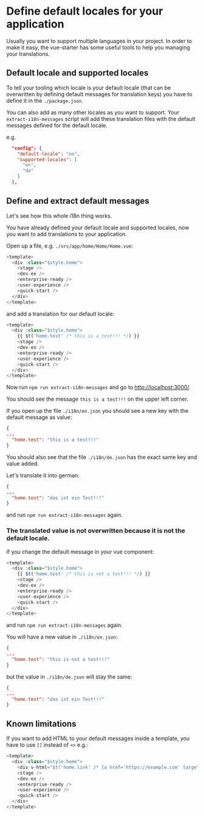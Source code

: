 # Define default locales for your application

Usually you want to support multiple languages in your project. In order to make it easy,
the vue-starter has some useful tools to help you managing your translations.

## Default locale and supported locales

To tell your tooling which locale is your default locale (that can be overwritten by
defining default messages for translation keys) you have to define it in the `./package.json`.

You can also add as many other locales as you want to support.
Your `extract-i18n-messages` script will add these translation files with the default messages defined for the default locale.

e.g.
```json
  "config": {
    "default-locale": "en",
    "supported-locales": [
      "en",
      "de"
    ]
  },
```

## Define and extract default messages

Let's see how this whole i18n thing works.

You have already defined your default locale and supported locales,
now you want to add translations to your application.

Open up a file, e.g. `./src/app/home/Home/Home.vue`:

```js
<template>
  <div :class="$style.home">
    <stage />
    <dev-ex />
    <enterprise-ready />
    <user-experience />
    <quick-start />
  </div>
</template>
```

and add a translation for our default locale:

```js
<template>
  <div :class="$style.home">
    {{ $t('home.test' /* this is a test!!! */) }}
    <stage />
    <dev-ex />
    <enterprise-ready />
    <user-experience />
    <quick-start />
  </div>
</template>
```

Now run `npm run extract-i18n-messages` and go to [http://localhost:3000/](http://localhost:3000/).

You should see the message `this is a test!!!` on the upper left corner.

If you open up the file `./i18n/en.json` you should see a new key with the default message as value:

```json
{
...
  "home.test": "this is a test!!!"
}
```

You should also see that the file `./i18n/de.json` has the exact same key and value added. 

Let's translate it into german:

```json
{
...
  "home.test": "das ist ein Test!!!"
}
```

and run `npm run extract-i18n-messages` again.

### The translated value is not overwritten because it is not the default locale.

If you change the default message in your vue component:

```js
<template>
  <div :class="$style.home">
    {{ $t('home.test' /* this is not a test!!! */) }}
    <stage />
    <dev-ex />
    <enterprise-ready />
    <user-experience />
    <quick-start />
  </div>
</template>
```

and run `npm run extract-i18n-messages` again.

You will have a new value in `./i18n/en.json`:

```json
{
...
  "home.test": "this is not a test!!!"
}
```

but the value in `./i18n/de.json` will stay the same:

```json
{
...
  "home.test": "das ist ein Test!!!"
}
```

## Known limitations

If you want to add HTML to your default messages inside a template, you have to use `[]` instead of `<>` e.g.:

```js
<template>
  <div :class="$style.home">
    <div v-html="$t('home.link' /* [a href='https://example.com' target='_blank']this is a link[/a] */)" />
    <stage />
    <dev-ex />
    <enterprise-ready />
    <user-experience />
    <quick-start />
  </div>
</template>
```
